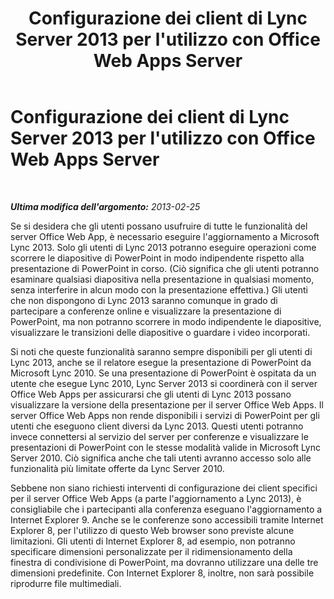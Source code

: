 ﻿---
title: Configurazione dei client di Lync Server 2013 per l'utilizzo con Office Web Apps Server
TOCTitle: Configurazione dei client per l'utilizzo con Office Web Apps Server
ms:assetid: e5eaead7-0b32-42fb-97eb-ca203af59a9d
ms:mtpsurl: https://technet.microsoft.com/it-it/library/JJ205339(v=OCS.15)
ms:contentKeyID: 49302283
ms.date: 08/24/2015
mtps_version: v=OCS.15
ms.translationtype: HT
---

# Configurazione dei client di Lync Server 2013 per l'utilizzo con Office Web Apps Server

 

_**Ultima modifica dell'argomento:** 2013-02-25_

Se si desidera che gli utenti possano usufruire di tutte le funzionalità del server Office Web App, è necessario eseguire l'aggiornamento a Microsoft Lync 2013. Solo gli utenti di Lync 2013 potranno eseguire operazioni come scorrere le diapositive di PowerPoint in modo indipendente rispetto alla presentazione di PowerPoint in corso. (Ciò significa che gli utenti potranno esaminare qualsiasi diapositiva nella presentazione in qualsiasi momento, senza interferire in alcun modo con la presentazione effettiva.) Gli utenti che non dispongono di Lync 2013 saranno comunque in grado di partecipare a conferenze online e visualizzare la presentazione di PowerPoint, ma non potranno scorrere in modo indipendente le diapositive, visualizzare le transizioni delle diapositive o guardare i video incorporati.

Si noti che queste funzionalità saranno sempre disponibili per gli utenti di Lync 2013, anche se il relatore esegue la presentazione di PowerPoint da Microsoft Lync 2010. Se una presentazione di PowerPoint è ospitata da un utente che esegue Lync 2010, Lync Server 2013 si coordinerà con il server Office Web Apps per assicurarsi che gli utenti di Lync 2013 possano visualizzare la versione della presentazione per il server Office Web Apps. Il server Office Web Apps non rende disponibili i servizi di PowerPoint per gli utenti che eseguono client diversi da Lync 2013. Questi utenti potranno invece connettersi al servizio del server per conferenze e visualizzare le presentazioni di PowerPoint con le stesse modalità valide in Microsoft Lync Server 2010. Ciò significa anche che tali utenti avranno accesso solo alle funzionalità più limitate offerte da Lync Server 2010.

Sebbene non siano richiesti interventi di configurazione dei client specifici per il server Office Web Apps (a parte l'aggiornamento a Lync 2013), è consigliabile che i partecipanti alla conferenza eseguano l'aggiornamento a Internet Explorer 9. Anche se le conferenze sono accessibili tramite Internet Explorer 8, per l'utilizzo di questo Web browser sono previste alcune limitazioni. Gli utenti di Internet Explorer 8, ad esempio, non potranno specificare dimensioni personalizzate per il ridimensionamento della finestra di condivisione di PowerPoint, ma dovranno utilizzare una delle tre dimensioni predefinite. Con Internet Explorer 8, inoltre, non sarà possibile riprodurre file multimediali.

